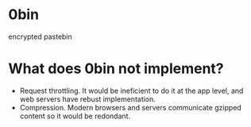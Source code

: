 0bin
====

encrypted pastebin


What does 0bin not implement?
=================================

* Request throttling. It would be ineficient to do it at the app level, and web servers have rebust implementation.
* Compression. Modern browsers and servers communicate gzipped content so it would be redondant.